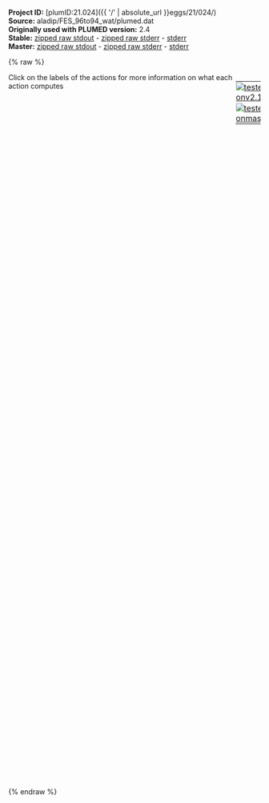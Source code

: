 **Project ID:** [plumID:21.024]({{ '/' | absolute_url }}eggs/21/024/)  
**Source:** aladip/FES_96to94_wat/plumed.dat  
**Originally used with PLUMED version:** 2.4  
**Stable:** [zipped raw stdout](plumed.dat.plumed.stdout.txt.zip) - [zipped raw stderr](plumed.dat.plumed.stderr.txt.zip) - [stderr](plumed.dat.plumed.stderr)  
**Master:** [zipped raw stdout](plumed.dat.plumed_master.stdout.txt.zip) - [zipped raw stderr](plumed.dat.plumed_master.stderr.txt.zip) - [stderr](plumed.dat.plumed_master.stderr)  

{% raw %}
<div style="width: 100%; float:left">
<div style="width: 90%; float:left" id="value_details_data/aladip/FES_96to94_wat/plumed.dat"> Click on the labels of the actions for more information on what each action computes </div>
<div style="width: 10%; float:left"><table><tr><td style="padding:1px"><a href="plumed.dat.plumed.stderr"><img src="https://img.shields.io/badge/v2.10-passing-green.svg" alt="tested onv2.10" /></a></td></tr><tr><td style="padding:1px"><a href="plumed.dat.plumed_master.stderr"><img src="https://img.shields.io/badge/master-passing-green.svg" alt="tested onmaster" /></a></td></tr></table></div></div>
<pre style="width=97%;">
<span style="color:blue" class="comment"># set up two variables for Phi and Psi dihedral angles</span>
<span class="plumedtooltip" style="color:green">WHOLEMOLECULES<span class="right">This action is used to rebuild molecules that can become split by the periodic boundary conditions. <a href="https://www.plumed.org/doc-master/user-doc/html/_w_h_o_l_e_m_o_l_e_c_u_l_e_s.html" style="color:green">More details</a><i></i></span></span> <span class="plumedtooltip">STRIDE<span class="right"> the frequency with which molecules are reassembled<i></i></span></span>=1 <span class="plumedtooltip">ENTITY0<span class="right">the atoms that make up a molecule that you wish to align<i></i></span></span>=1-22

<span style="display:none;" id="data/aladip/FES_96to94_wat/plumed.dat">The WHOLEMOLECULES action with label <b></b> calculates something</span><b name="data/aladip/FES_96to94_wat/plumed.datphi" onclick='showPath("data/aladip/FES_96to94_wat/plumed.dat","data/aladip/FES_96to94_wat/plumed.datphi","data/aladip/FES_96to94_wat/plumed.datphi","black")'>phi</b><span style="display:none;" id="data/aladip/FES_96to94_wat/plumed.datphi">The TORSION action with label <b>phi</b> calculates the following quantities:<table  align="center" frame="void" width="95%" cellpadding="5%"><tr><td width="5%"><b> Quantity </b>  </td><td width="5%"><b> Type </b>  </td><td><b> Description </b> </td></tr><tr><td width="5%">phi</td><td width="5%"><font color="black">scalar</font></td><td>the TORSION involving these atoms</td></tr></table></span>: <span class="plumedtooltip" style="color:green">TORSION<span class="right">Calculate a torsional angle. <a href="https://www.plumed.org/doc-master/user-doc/html/_t_o_r_s_i_o_n.html" style="color:green">More details</a><i></i></span></span> <span class="plumedtooltip">ATOMS<span class="right">the four atoms involved in the torsional angle<i></i></span></span>=5,7,9,15
<b name="data/aladip/FES_96to94_wat/plumed.datpsi" onclick='showPath("data/aladip/FES_96to94_wat/plumed.dat","data/aladip/FES_96to94_wat/plumed.datpsi","data/aladip/FES_96to94_wat/plumed.datpsi","black")'>psi</b><span style="display:none;" id="data/aladip/FES_96to94_wat/plumed.datpsi">The TORSION action with label <b>psi</b> calculates the following quantities:<table  align="center" frame="void" width="95%" cellpadding="5%"><tr><td width="5%"><b> Quantity </b>  </td><td width="5%"><b> Type </b>  </td><td><b> Description </b> </td></tr><tr><td width="5%">psi</td><td width="5%"><font color="black">scalar</font></td><td>the TORSION involving these atoms</td></tr></table></span>: <span class="plumedtooltip" style="color:green">TORSION<span class="right">Calculate a torsional angle. <a href="https://www.plumed.org/doc-master/user-doc/html/_t_o_r_s_i_o_n.html" style="color:green">More details</a><i></i></span></span> <span class="plumedtooltip">ATOMS<span class="right">the four atoms involved in the torsional angle<i></i></span></span>=7,9,15,17

<b name="data/aladip/FES_96to94_wat/plumed.datpm" onclick='showPath("data/aladip/FES_96to94_wat/plumed.dat","data/aladip/FES_96to94_wat/plumed.datpm","data/aladip/FES_96to94_wat/plumed.datpm","black")'>pm</b><span style="display:none;" id="data/aladip/FES_96to94_wat/plumed.datpm">The PROPERTYMAP action with label <b>pm</b> calculates the following quantities:<table  align="center" frame="void" width="95%" cellpadding="5%"><tr><td width="5%"><b> Quantity </b>  </td><td width="5%"><b> Type </b>  </td><td><b> Description </b> </td></tr><tr><td width="5%">pm.X</td><td width="5%"><font color="black">scalar</font></td><td>the projection of the instanenous position in CV space on the coordinate X that is defined in the reference file</td></tr><tr><td width="5%">pm.zzz</td><td width="5%"><font color="black">scalar</font></td><td>the projection of the instanenous position in CV space on the coordinate zzz that is defined in the reference file</td></tr></table></span>: <span class="plumedtooltip" style="color:green">PROPERTYMAP<span class="right">Calculate generic property maps. <a href="https://www.plumed.org/doc-master/user-doc/html/_p_r_o_p_e_r_t_y_m_a_p.html" style="color:green">More details</a><i></i></span></span> <span class="plumedtooltip">REFERENCE<span class="right">the pdb is needed to provide the various milestones<i></i></span></span>=reference.pdb <span class="plumedtooltip">PROPERTY<span class="right">the property to be used in the indexing: this goes in the REMARK field of the reference<i></i></span></span>=X <span class="plumedtooltip">LAMBDA<span class="right">the lambda parameter is needed for smoothing, is in the units of plumed<i></i></span></span>=1000
<b name="data/aladip/FES_96to94_wat/plumed.datbvX" onclick='showPath("data/aladip/FES_96to94_wat/plumed.dat","data/aladip/FES_96to94_wat/plumed.datbvX","data/aladip/FES_96to94_wat/plumed.datbvX","black")'>bvX</b><span style="display:none;" id="data/aladip/FES_96to94_wat/plumed.datbvX">The BIASVALUE action with label <b>bvX</b> calculates the following quantities:<table  align="center" frame="void" width="95%" cellpadding="5%"><tr><td width="5%"><b> Quantity </b>  </td><td width="5%"><b> Type </b>  </td><td><b> Description </b> </td></tr><tr><td width="5%">bvX.bias</td><td width="5%"><font color="black">scalar</font></td><td>the instantaneous value of the bias potential</td></tr><tr><td width="5%">bvX.pm.X_bias</td><td width="5%"><font color="black">scalar</font></td><td>one or multiple instances of this quantity can be referenced elsewhere in the input file. these quantities will named with  the arguments of the bias followed by the character string _bias. These quantities tell the user how much the bias is due to each of the colvars. This particular component measures this quantity for the input CV named pm.X</td></tr></table></span>: <span class="plumedtooltip" style="color:green">BIASVALUE<span class="right">Takes the value of one variable and use it as a bias <a href="https://www.plumed.org/doc-master/user-doc/html/_b_i_a_s_v_a_l_u_e.html" style="color:green">More details</a><i></i></span></span> <span class="plumedtooltip">ARG<span class="right">the labels of the scalar/vector arguments whose values will be used as a bias on the system<i></i></span></span>=<b name="data/aladip/FES_96to94_wat/plumed.datpm">pm.X</b>

<span class="plumedtooltip" style="color:green">METAD<span class="right">Used to performed metadynamics on one or more collective variables. <a href="https://www.plumed.org/doc-master/user-doc/html/_m_e_t_a_d.html" style="color:green">More details</a><i></i></span></span> ...
<span class="plumedtooltip">LABEL<span class="right">a label for the action so that its output can be referenced in the input to other actions<i></i></span></span>=<b name="data/aladip/FES_96to94_wat/plumed.datmetad" onclick='showPath("data/aladip/FES_96to94_wat/plumed.dat","data/aladip/FES_96to94_wat/plumed.datmetad","data/aladip/FES_96to94_wat/plumed.datmetad","black")'>metad</b><span style="display:none;" id="data/aladip/FES_96to94_wat/plumed.datmetad">The METAD action with label <b>metad</b> calculates the following quantities:<table  align="center" frame="void" width="95%" cellpadding="5%"><tr><td width="5%"><b> Quantity </b>  </td><td width="5%"><b> Type </b>  </td><td><b> Description </b> </td></tr><tr><td width="5%">metad.bias</td><td width="5%"><font color="black">scalar</font></td><td>the instantaneous value of the bias potential</td></tr></table></span>
<span class="plumedtooltip">ARG<span class="right">the labels of the scalars on which the bias will act<i></i></span></span>=<b name="data/aladip/FES_96to94_wat/plumed.datphi">phi</b>,<b name="data/aladip/FES_96to94_wat/plumed.datpsi">psi</b>
<span class="plumedtooltip">PACE<span class="right">the frequency for hill addition<i></i></span></span>=500 
<span class="plumedtooltip">HEIGHT<span class="right">the heights of the Gaussian hills<i></i></span></span>=1.2 
<span class="plumedtooltip">SIGMA<span class="right">the widths of the Gaussian hills<i></i></span></span>=0.35,0.35 
<span class="plumedtooltip">FILE<span class="right"> a file in which the list of added hills is stored<i></i></span></span>=HILLS 
<span class="plumedtooltip">BIASFACTOR<span class="right">use well tempered metadynamics and use this bias factor<i></i></span></span>=6.0
<span class="plumedtooltip">GRID_MIN<span class="right">the lower bounds for the grid<i></i></span></span>=-pi,-pi
<span class="plumedtooltip">GRID_MAX<span class="right">the upper bounds for the grid<i></i></span></span>=pi,pi 
<span class="plumedtooltip">TEMP<span class="right">the system temperature - this is only needed if you are doing well-tempered metadynamics<i></i></span></span>=300.0
... METAD
<br/><span style="color:blue" class="comment"># monitor the two variables and the metadynamics bias potential</span>
<span class="plumedtooltip" style="color:green">PRINT<span class="right">Print quantities to a file. <a href="https://www.plumed.org/doc-master/user-doc/html/_p_r_i_n_t.html" style="color:green">More details</a><i></i></span></span> <span class="plumedtooltip">STRIDE<span class="right"> the frequency with which the quantities of interest should be output<i></i></span></span>=100 <span class="plumedtooltip">ARG<span class="right">the labels of the values that you would like to print to the file<i></i></span></span>=<b name="data/aladip/FES_96to94_wat/plumed.datphi">phi</b>,<b name="data/aladip/FES_96to94_wat/plumed.datpsi">psi</b>,<b name="data/aladip/FES_96to94_wat/plumed.datpm">pm.X</b>,<b name="data/aladip/FES_96to94_wat/plumed.datmetad">metad.bias</b>,<b name="data/aladip/FES_96to94_wat/plumed.datbvX">bvX.pm.X_bias</b> <span class="plumedtooltip">FILE<span class="right">the name of the file on which to output these quantities<i></i></span></span>=COLVAR
</pre>
{% endraw %}
